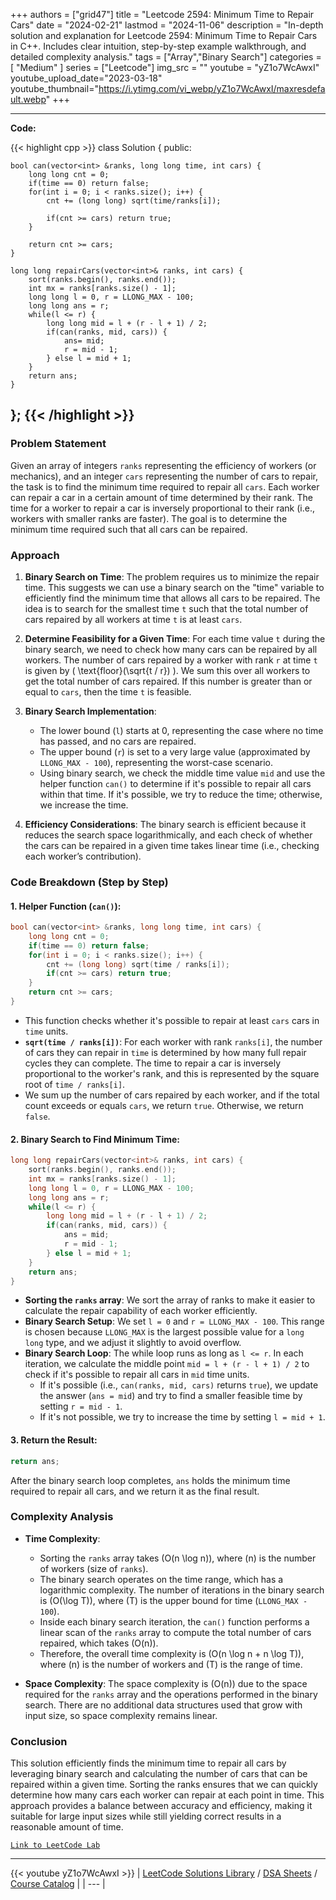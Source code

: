 
+++
authors = ["grid47"]
title = "Leetcode 2594: Minimum Time to Repair Cars"
date = "2024-02-21"
lastmod = "2024-11-06"
description = "In-depth solution and explanation for Leetcode 2594: Minimum Time to Repair Cars in C++. Includes clear intuition, step-by-step example walkthrough, and detailed complexity analysis."
tags = ["Array","Binary Search"]
categories = [
    "Medium"
]
series = ["Leetcode"]
img_src = ""
youtube = "yZ1o7WcAwxI"
youtube_upload_date="2023-03-18"
youtube_thumbnail="https://i.ytimg.com/vi_webp/yZ1o7WcAwxI/maxresdefault.webp"
+++



---
**Code:**

{{< highlight cpp >}}
class Solution {
public:
    
    bool can(vector<int> &ranks, long long time, int cars) {
        long long cnt = 0;
        if(time == 0) return false;
        for(int i = 0; i < ranks.size(); i++) {
            cnt += (long long) sqrt(time/ranks[i]);
            
            if(cnt >= cars) return true;
        }
        
        return cnt >= cars;
    }
    
    long long repairCars(vector<int>& ranks, int cars) {
        sort(ranks.begin(), ranks.end());
        int mx = ranks[ranks.size() - 1];
        long long l = 0, r = LLONG_MAX - 100;
        long long ans = r;
        while(l <= r) {
            long long mid = l + (r - l + 1) / 2;
            if(can(ranks, mid, cars)) {
                ans= mid;
                r = mid - 1;
            } else l = mid + 1;
        }
        return ans;
    }
};
{{< /highlight >}}
---

### Problem Statement

Given an array of integers `ranks` representing the efficiency of workers (or mechanics), and an integer `cars` representing the number of cars to repair, the task is to find the minimum time required to repair all `cars`. Each worker can repair a car in a certain amount of time determined by their rank. The time for a worker to repair a car is inversely proportional to their rank (i.e., workers with smaller ranks are faster). The goal is to determine the minimum time required such that all cars can be repaired.

### Approach

1. **Binary Search on Time**: 
   The problem requires us to minimize the repair time. This suggests we can use a binary search on the "time" variable to efficiently find the minimum time that allows all cars to be repaired. The idea is to search for the smallest time `t` such that the total number of cars repaired by all workers at time `t` is at least `cars`.

2. **Determine Feasibility for a Given Time**:
   For each time value `t` during the binary search, we need to check how many cars can be repaired by all workers. The number of cars repaired by a worker with rank `r` at time `t` is given by \( \text{floor}(\sqrt{t / r}) \). We sum this over all workers to get the total number of cars repaired. If this number is greater than or equal to `cars`, then the time `t` is feasible.

3. **Binary Search Implementation**:
   - The lower bound (`l`) starts at 0, representing the case where no time has passed, and no cars are repaired.
   - The upper bound (`r`) is set to a very large value (approximated by `LLONG_MAX - 100`), representing the worst-case scenario.
   - Using binary search, we check the middle time value `mid` and use the helper function `can()` to determine if it's possible to repair all cars within that time. If it's possible, we try to reduce the time; otherwise, we increase the time.

4. **Efficiency Considerations**:
   The binary search is efficient because it reduces the search space logarithmically, and each check of whether the cars can be repaired in a given time takes linear time (i.e., checking each worker’s contribution).

### Code Breakdown (Step by Step)

#### 1. **Helper Function (`can()`)**:
   ```cpp
   bool can(vector<int> &ranks, long long time, int cars) {
       long long cnt = 0;
       if(time == 0) return false;
       for(int i = 0; i < ranks.size(); i++) {
           cnt += (long long) sqrt(time / ranks[i]);
           if(cnt >= cars) return true;
       }
       return cnt >= cars;
   }
   ```
   - This function checks whether it's possible to repair at least `cars` cars in `time` units.
   - **`sqrt(time / ranks[i])`**: For each worker with rank `ranks[i]`, the number of cars they can repair in `time` is determined by how many full repair cycles they can complete. The time to repair a car is inversely proportional to the worker's rank, and this is represented by the square root of `time / ranks[i]`.
   - We sum up the number of cars repaired by each worker, and if the total count exceeds or equals `cars`, we return `true`. Otherwise, we return `false`.

#### 2. **Binary Search to Find Minimum Time**:
   ```cpp
   long long repairCars(vector<int>& ranks, int cars) {
       sort(ranks.begin(), ranks.end());
       int mx = ranks[ranks.size() - 1];
       long long l = 0, r = LLONG_MAX - 100;
       long long ans = r;
       while(l <= r) {
           long long mid = l + (r - l + 1) / 2;
           if(can(ranks, mid, cars)) {
               ans = mid;
               r = mid - 1;
           } else l = mid + 1;
       }
       return ans;
   }
   ```
   - **Sorting the `ranks` array**: We sort the array of ranks to make it easier to calculate the repair capability of each worker efficiently.
   - **Binary Search Setup**: We set `l = 0` and `r = LLONG_MAX - 100`. This range is chosen because `LLONG_MAX` is the largest possible value for a `long long` type, and we adjust it slightly to avoid overflow.
   - **Binary Search Loop**: The while loop runs as long as `l <= r`. In each iteration, we calculate the middle point `mid = l + (r - l + 1) / 2` to check if it's possible to repair all cars in `mid` time units.
     - If it's possible (i.e., `can(ranks, mid, cars)` returns `true`), we update the answer (`ans = mid`) and try to find a smaller feasible time by setting `r = mid - 1`.
     - If it's not possible, we try to increase the time by setting `l = mid + 1`.

#### 3. **Return the Result**:
   ```cpp
   return ans;
   ```
   After the binary search loop completes, `ans` holds the minimum time required to repair all cars, and we return it as the final result.

### Complexity Analysis

- **Time Complexity**: 
  - Sorting the `ranks` array takes \(O(n \log n)\), where \(n\) is the number of workers (size of `ranks`).
  - The binary search operates on the time range, which has a logarithmic complexity. The number of iterations in the binary search is \(O(\log T)\), where \(T\) is the upper bound for time (`LLONG_MAX - 100`).
  - Inside each binary search iteration, the `can()` function performs a linear scan of the `ranks` array to compute the total number of cars repaired, which takes \(O(n)\).
  - Therefore, the overall time complexity is \(O(n \log n + n \log T)\), where \(n\) is the number of workers and \(T\) is the range of time.

- **Space Complexity**: 
  The space complexity is \(O(n)\) due to the space required for the `ranks` array and the operations performed in the binary search. There are no additional data structures used that grow with input size, so space complexity remains linear.

### Conclusion

This solution efficiently finds the minimum time to repair all cars by leveraging binary search and calculating the number of cars that can be repaired within a given time. Sorting the ranks ensures that we can quickly determine how many cars each worker can repair at each point in time. This approach provides a balance between accuracy and efficiency, making it suitable for large input sizes while still yielding correct results in a reasonable amount of time.

[`Link to LeetCode Lab`](https://leetcode.com/problems/minimum-time-to-repair-cars/description/)

---
{{< youtube yZ1o7WcAwxI >}}
| [LeetCode Solutions Library](https://grid47.xyz/leetcode/) / [DSA Sheets](https://grid47.xyz/sheets/) / [Course Catalog](https://grid47.xyz/courses/) |
| --- |
